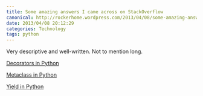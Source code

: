 ```yaml
---
title: Some amazing answers I came across on StackOverflow
canonical: http://rockerhome.wordpress.com/2013/04/08/some-amazing-answers-i-came-across-on-stackoverflow/
date: 2013/04/08 20:12:29
categories: Technology
tags: python
---
```

Very descriptive and well-written. Not to mention long.

[Decorators in Python](http://stackoverflow.com/questions/739654/understanding-python-decorators#1594484)

[Metaclass in Python](http://stackoverflow.com/questions/100003/what-is-a-metaclass-in-python/6581949#6581949)

[Yield in Python](http://stackoverflow.com/questions/231767/the-python-yield-keyword-explained/231855#231855)